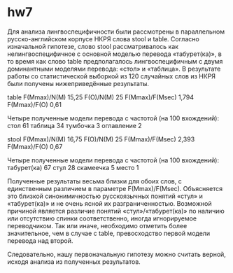 # hw7

Для анализа лингвоспецифичности были рассмотрены в параллельном русско-английском корпусе НКРЯ слова stool и table. Согласно изначальной гипотезе, слово stool рассматривалось как нелингвоспецифичное с основной моделью перевода «табурет(ка)», в то время как слово table предполагалось лингвоспецифичным с двумя доминантными моделями перевода: «стол» и «таблица». В результате работы со статистической выборкой из 120 случайных слов из НКРЯ были получены нижеприведённые результаты.

table
F(Mmax)/N(M)	15,25
F(O)/N(M)	25
F(Mmax)/F(Msec)	1,794
F(Mmax)/F(O)	0,61

Четыре полученные модели перевода с частотой (на 100 вхождений):
стол		61
таблица		34
тумбочка	3
оглавление	2


stool
F(Mmax)/N(M)	16,75
F(O)/N(M)	25
F(Mmax)/F(Msec)	2,393
F(Mmax)/F(O)	0,67

Четыре полученные модели перевода с частотой (на 100 вхождений):
табурет(ка)	67
стул		28
скамеечка	5
место		1


Полученные результаты весьма близки для обоих слов, с единственным различием в параметре F(Mmax)/F(Msec). Объясняется это близкой синонимичностью русскоязычных понятий «стул» и «табурет(ка)» и не очень ясной их разграниченностью. Возможной причиной является различие понятий «стул»/«табурет(ка)» по наличию или отсутствию спинки соответственно, иногда игнорируемое переводчиком. Так или иначе, необходимо отметить более значительное, чем в случае с table, превосходство первой модели перевода над второй.

Следовательно, нашу первоначальную гипотезу можно считать верной, исходя анализа из полученных результатов.
